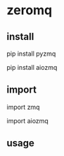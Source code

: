 # zeromq

## install

pip install pyzmq

pip install aiozmq


## import

import zmq

import aiozmq


## usage

